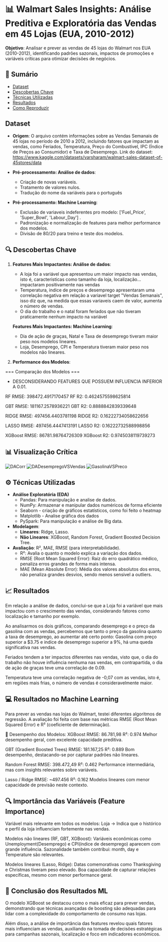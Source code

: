 # 📊 Walmart Sales Insights: Análise Preditiva e Exploratória das Vendas em 45 Lojas (EUA, 2010-2012)

**Objetivo**: Analisar e prever as vendas de 45 lojas do Walmart nos EUA (2010-2012), identificando padrões sazonais, impactos de promoções e variáveis críticas para otimizar decisões de negócios.

## 📌 Sumário
- [Dataset](#dataset)
- [Descobertas Chave](#-descobertas-chave)
- [Técnicas Utilizadas](#-técnicas-utilizadas)
- [Resultados](#-resultados)
- [Como Reproduzir](#-como-reproduzir)

## Dataset
- **Origem**: O arquivo contém informações sobre as Vendas Semanais de 45 lojas no período de 2010 a 2012, incluindo fatores que impactam as vendas, como Feriados, Temperatura, Preço do Combustível, IPC (Índice de Preços ao Consumidor) e Taxa de Desemprego. Link do dataset: https://www.kaggle.com/datasets/varsharam/walmart-sales-dataset-of-45stores/data
- **Pré-processamento: Análise de dados**:
  - Criação de novas variáveis.
  - Tratamento de valores nulos.
  - Tradução do nome da variáveis para o português
    
- **Pré-processamento: Machine Learning**:
  - Exclusão de variaveis indeferentes pro modelo: ['Fuel_Price', 'Super_Bowl', 'Labour_Day'] .
  - Padronização e normalização de features para melhor performance dos modelos.
  - Divisão de 80/20 para treino e teste dos modelos.

## 🔍 Descobertas Chave
1. **Features Mais Impactantes: Análise de dados**:
   - A loja foi a variável que apresentou um maior impacto nas vendas, isto é, caracteristicas como
     tamanho da loja, localização... impactaram positivamente nas vendas
   - Temperatura, indice de preços e desemprego apresentaram uma correlação negativa em relação a variavel
     target "Vendas Semanais", isso diz que, na medida que essas variaveis caem de valor, aumenta o número
     de vendas.
   - O dia do trabalho e o natal foram feriados que não tiveram praticamente nenhum impacto na variável
     
   **Features Mais Impactantes: Machine Learning**:
   - Dia de ação de graças, Natal e Taxa de desemprego tiveram maior peso nos modelos lineares.
   - Loja, Desemprego, CPI e Temperatura tiveram maior peso nos modelos não lineares.
  

3. **Performance dos Modelos**:

=== Comparação dos Modelos ===
- DESCONSIDERANDO FEATURES QUE POSSUEM INFLUENCIA INFERIOR A 0.01.

RF RMSE: 398472.4917170457
RF R2: 0.4624575598625814

GBT RMSE: 181167.2578936221
GBT R2: 0.8888842839339648

RIDGE RMSE: 497456.4403781198
RIDGE R2: 0.16222734058622656

LASSO RMSE: 497456.4447413191
LASSO R2: 0.16222732588998856

XGBoost RMSE: 86781.98764726309
XGBoost R2: 0.9745038119739273

## 📊 Visualização Crítica


![DACorr](https://github.com/user-attachments/assets/1282b638-8bc4-408c-9f51-151dd585a606)
![DADesempregoVSVendas](https://github.com/user-attachments/assets/ed497011-ca3a-4bf7-9bb5-742ecdffd19c)
![GasolinaVSPreco](https://github.com/user-attachments/assets/99252289-80f4-43b0-8f39-09f753531693)



## ⚙️ Técnicas Utilizadas
- **Análise Exploratória (EDA)**
   - Pandas: Para manipulação e analise de dados.
   - NumPy: Armazenar e manipular dados numéricos de forma eficiente
   - Seaborn - criação de gráficos estatísticos, como foi feito o heatmap
   - Matplotlib - Analise gráfica dos dados
   - PySpark: Para manipulação e análise de Big data.
- **Modelagem**:
  - **Lineares**: Ridge, Lasso.
  - **Não Lineares**: XGBoost, Random Forest, Gradient Boosted Decision Tree.
- **Avaliação**: R², MAE, RMSE (para interpretabilidade).
  - R²: Avalia o quanto o modelo explica a variação dos dados.
  - RMSE (Root Mean Squared Error): Raiz do erro quadrático médico, penaliza erros grandes de forma mais intensa.
  - MAE (Mean Absolute Error): Média dos valores absolutos dos erros, não penaliza grandes desvios, sendo menos sensivel a outliers.

## 📈 Resultados
Em relação a análise de dados, conclui-se que a Loja foi a variável que mais impactou com o crescimento das vendas, considerando fatores
como localização e tamanho por exemplo.

Ao analisarmos os dois gráficos, comparando desemprego e o preço da gasolina com as vendas, percebemos que tanto o preço da gasolina
quanto a taxa de desemprego, ao aumentar até certo ponto: Gasolina com preço superior a $3.75 e indice de desemprego superior a 9%, há uma queda
significativa nas vendas.

Feriados tendem a ter impactos diferentes nas vendas, visto que, o dia do trabalho não houve influência nenhuma nas vendas, em contrapartida, o dia de ação
de graças teve uma correlação de 0.09.

Temperatura teve uma correlação negativa de -0,07 com as vendas, isto é, em regiões mais frias, o número de vendas é consideravelmente maior.


## 💻 Resultados no Machine Learning

Para prever as vendas nas lojas do Walmart, testei diferentes algoritmos de regressão. A avaliação foi feita com base nas métricas RMSE (Root Mean Squared Error) e R² (coeficiente de determinação).

🔹 Desempenho dos Modelos:
XGBoost
RMSE: 86.781,98
R²: 0.974
Melhor desempenho geral, com excelente capacidade preditiva.

GBT (Gradient Boosted Trees)
RMSE: 181.167,25
R²: 0.889
Bom desempenho, destacando-se por capturar padrões não lineares.

Random Forest
RMSE: 398.472,49
R²: 0.462
Performance intermediária, mas com insights relevantes sobre variáveis.

Lasso / Ridge
RMSE: ~497.456
R²: 0.162
Modelos lineares com menor capacidade de previsão neste contexto.


## 🔍 Importância das Variáveis (Feature Importance)

Variável mais relevante em todos os modelos: Loja
→ Indica que o histórico e perfil da loja influenciam fortemente nas vendas.

Modelos não lineares (RF, GBT, XGBoost):
Variáveis econômicas como Unemployment(Desemprego) e CPI(índice de desemprego) aparecem com grande influência.
Sazonalidade também contribui: month, day e Temperature são relevantes.

Modelos lineares (Lasso, Ridge):
Datas comemorativas como Thanksgiving e Christmas tiveram peso elevado.
Boa capacidade de capturar relações específicas, mesmo com menor performance geral.


## 🎯 Conclusão dos Resultados ML

O modelo XGBoost se destacou como o mais eficaz para prever vendas, demonstrando que técnicas avançadas de boosting são adequadas para lidar com a complexidade do comportamento de consumo nas lojas.

Além disso, a análise de importância das features revelou quais fatores mais influenciam as vendas, auxiliando na tomada de decisões estratégicas para campanhas sazonais, localização e foco em indicadores econômicos.
